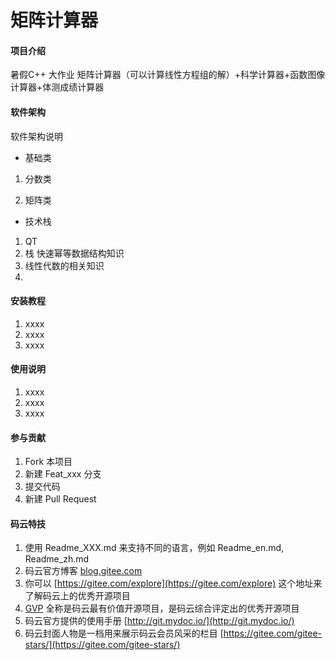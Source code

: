 # 矩阵计算器

#### 项目介绍
暑假C++ 大作业 矩阵计算器（可以计算线性方程组的解）+科学计算器+函数图像计算器+体测成绩计算器

#### 软件架构
软件架构说明

* 基础类

1.  分数类 

2.  矩阵类

* 技术栈
1. QT 
2. 栈 快速幂等数据结构知识
3. 线性代数的相关知识
4. 


#### 安装教程

1. xxxx
2. xxxx
3. xxxx

#### 使用说明

1. xxxx
2. xxxx
3. xxxx

#### 参与贡献

1. Fork 本项目
2. 新建 Feat_xxx 分支
3. 提交代码
4. 新建 Pull Request


#### 码云特技

1. 使用 Readme\_XXX.md 来支持不同的语言，例如 Readme\_en.md, Readme\_zh.md
2. 码云官方博客 [blog.gitee.com](https://blog.gitee.com)
3. 你可以 [https://gitee.com/explore](https://gitee.com/explore) 这个地址来了解码云上的优秀开源项目
4. [GVP](https://gitee.com/gvp) 全称是码云最有价值开源项目，是码云综合评定出的优秀开源项目
5. 码云官方提供的使用手册 [http://git.mydoc.io/](http://git.mydoc.io/)
6. 码云封面人物是一档用来展示码云会员风采的栏目 [https://gitee.com/gitee-stars/](https://gitee.com/gitee-stars/)